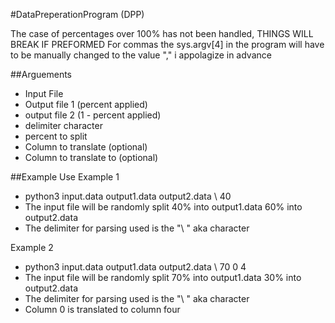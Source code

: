 #DataPreperationProgram (DPP)

The case of percentages over 100% has not been handled, THINGS WILL BREAK IF PREFORMED
For commas the sys.argv[4] in the program will have to be manually changed to the value "," i appolagize in advance

##Arguements
- Input File
- Output file 1 (percent applied)
- output file 2 (1 - percent applied)
- delimiter character
- percent to split
- Column to translate (optional)
- Column to translate to (optional)


##Example Use
Example 1
- python3 input.data output1.data output2.data \ 40
- The input file will be randomly split 40% into output1.data 60% into output2.data
- The delimiter for parsing used is the "\ " aka <SPACE> character

Example 2
- python3 input.data output1.data output2.data \ 70 0 4
- The input file will be randomly split 70% into output1.data 30% into output2.data
- The delimiter for parsing used is the "\ " aka <SPACE> character
- Column 0 is translated to column four

